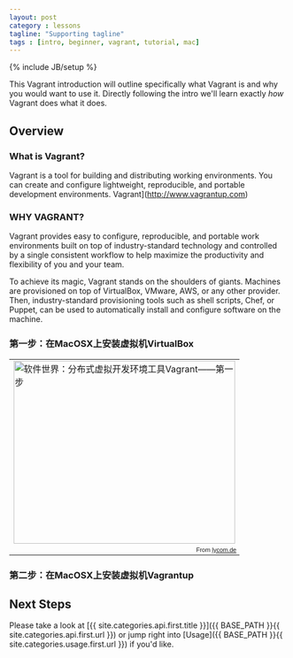 ```yaml
---
layout: post
category : lessons
tagline: "Supporting tagline"
tags : [intro, beginner, vagrant, tutorial, mac]
---
```

{% include JB/setup %}


This Vagrant introduction will outline specifically  what Vagrant is and why you would want to use it.
Directly following the intro we'll learn exactly _how_ Vagrant does what it does.

## Overview

### What is Vagrant?

Vagrant is a tool for building and distributing working environments. You can create and configure lightweight, reproducible, and portable development environments. Vagrant](http://www.vagrantup.com)

### WHY VAGRANT?
Vagrant provides easy to configure, reproducible, and portable work environments built on top of industry-standard technology and controlled by a single consistent workflow to help maximize the productivity and flexibility of you and your team.

To achieve its magic, Vagrant stands on the shoulders of giants. Machines are provisioned on top of VirtualBox, VMware, AWS, or any other provider. Then, industry-standard provisioning tools such as shell scripts, Chef, or Puppet, can be used to automatically install and configure software on the machine.

### 第一步：在MacOSX上安装虚拟机VirtualBox

<table style="width:auto;" align="center"><tr><td><a href="http://www.virtualbox.org"><img src="https://lh5.googleusercontent.com/-UsQU-0JYftc/UBWDM0mUQPI/AAAAAAAADAg/WPRYESh_rvA/s400/virtualbox-2012-07-3-0035.png" height="331" width="400" title="软件世界：分布式虚拟开发环境工具Vagrant——第一步" /></a></td></tr><tr><td style="font-family:arial,sans-serif; font-size:11px; text-align:right">From <a href="https://picasaweb.google.com/108648193569540005514/LycomDe?authuser=0&authkey=Gv1sRgCLT6rdayz_bm-gE&feat=embedwebsite">lycom.de</a></td></tr></table>

<script src="https://gist.github.com/3201150.js">/*
** 在MacOSX上安装虚拟机VirtualBox
wget http://download.virtualbox.org/virtualbox/4.1.18/VirtualBox-4.1.18-78361-OSX.dmg
open VirtualBox-4.1.18-78361-OSX.dmg
open /Volumes/VirtualBox/VirtualBox.mpkg

** 启动虚拟机VirtualBox
open /Applications/VirtualBox.app
*/</script>

### 第二步：在MacOSX上安装虚拟机Vagrantup

## Next Steps

Please take a look at [{{ site.categories.api.first.title }}]({{ BASE_PATH }}{{ site.categories.api.first.url }})
or jump right into [Usage]({{ BASE_PATH }}{{ site.categories.usage.first.url }}) if you'd like.